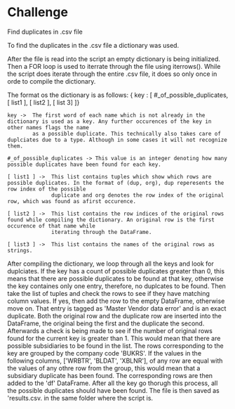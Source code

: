 # Challenge
Find duplicates in .csv file

To find the duplicates in the .csv file a dictionary was used.

After the file is read into the script an empty dictionary is being initialized. Then a FOR loop is used to iterrate through the file using iterrows().
While the script does iterate through the entire .csv file, it does so only once in orde to compile the dictionary.

The format os the dictionary is as follows:
  { key : [ #_of_possible_duplicates, [ list1 ], [ list2 ], [ list 3] ]}
  
    key ->  The first word of each name which is not already in the dictionary is used as a key. Any further occurences of the key in other names flags the name
            as a possible duplicate. This technically also takes care of duplciates due to a type. Although in some cases it will not recognize them.
    
    #_of_possible_duplicates -> This value is an integer denoting how many possible duplicates have been found for each key.
    
    [ list1 ] ->  This list contains tuples which show which rows are possible duplicates. In the format of (dup, org), dup reperesents the row index of the possible
                  duplicate and org denotes the row index of the original row, which was found as afirst occurence.
                  
    [ list2 ] ->  This list contains the row indices of the original rows found while compiling the dictionary. An original row is the first occurence of that name while
                  iterating through the DataFrame.
                  
    [ list3 ] ->  This list contains the names of the original rows as strings.
    

After compiling the dictionary, we loop through all the keys and look for duplciates. If the key has a count of possible duplicates greater than 0, this means that there are
possible duplicates to be found at that key, otherwise the key containes only one entry, therefore, no duplcates to be found. Then  take the list of tuples and check the rows
to see if they have matching column values. If yes, then add the row to the empty DataFrame, otherwise move on. That entry is tagged as 'Master Vendor data error' and is an
exact duplicate. Both the original row and the duplicate row are inserted into the DataFrame, the original being the first and the duplicate the second. Afterwards a check is
being made to see if the number of original rows found for the current key is greater than 1. This would mean that there are possible subsidiaries to be found in the list. The
rows corresponding to the key are grouped by the company code 'BUKRS'. If the values in the  following columns, ['WRBTR', 'BLDAT', 'XBLNR'], of any row are equal with the values
of any othre row from the group, this would mean that a subsidiary duplicate has been found. The corresponding rows are then added to the 'df' DataFrame. After all the key go thorugh this process, all the possible duplicates should have been found. The file is then saved as 'results.csv. in the same folder where the script is.
